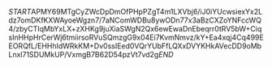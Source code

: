 $START$APMY69MTgCyZWcDpDmOfPHpPZgT4m1LXVbj6/iJ0iYUcwsiexYx2Ldz7omDKfKXWAyoeWgzn7/7aNComWDBu8ywODn77x3aBzCXZoYNFccWQ4/zbyCTIqMbYxLX+zXHKg9juXiaSWgN2Qx6ewEwaDnEbeqrr0tRV5bW+CiqsInHHpHrCerWj6tmiirsoRVuSQmzgG9x04Ei7KvmNmvz/kY+Ea4xqj4Cq499EEORQfL/EHHhIdWRkKM+Dv0ssIEed0VQrYUbFfLQXxDVYKHkAVecDD9oMbLnxl71SDUMkUP/VxmgB7B62D54pzVt7vd2g$END$